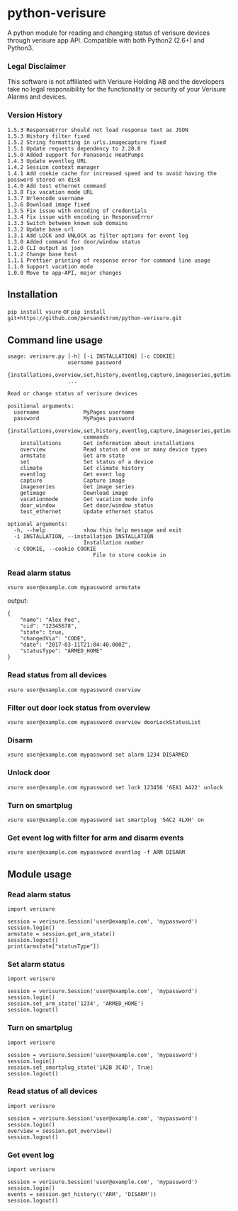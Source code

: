# python-verisure
A python module for reading and changing status of verisure devices through verisure app API. Compatible with both Python2 (2.6+) and Python3.

### Legal Disclaimer
This software is not affiliated with Verisure Holding AB and the developers take no legal responsibility for the functionality or security of your Verisure Alarms and devices.


### Version History
```
1.5.3 ResponseError should not load response text as JSON
1.5.3 History filter fixed
1.5.2 String formatting in urls.imagecapture fixed
1.5.1 Update requests dependency to 2.20.0
1.5.0 Added support for Panasonic HeatPumps
1.4.3 Update eventlog URL
1.4.2 Session context manager
1.4.1 Add cookie cache for increased speed and to avoid having the password stored on disk
1.4.0 Add test ethernet command
1.3.8 Fix vacation mode URL
1.3.7 Urlencode username
1.3.6 Download image fixed
1.3.5 Fix issue with encoding of credentials
1.3.4 Fix issue with encoding in ResponseError
1.3.3 Switch between known sub domains
1.3.2 Update base url 
1.3.1 Add LOCK and UNLOCK as filter options for event log
1.3.0 Added command for door/window status
1.2.0 CLI output as json
1.1.2 Change base host
1.1.1 Prettier printing of response error for command line usage
1.1.0 Support vacation mode 
1.0.0 Move to app-API, major changes
```

## Installation
``` pip install vsure ```
or
``` pip install git+https://github.com/persandstrom/python-verisure.git ```


## Command line usage

```
usage: verisure.py [-h] [-i INSTALLATION] [-c COOKIE]
                   username password
                   {installations,overview,set,history,eventlog,capture,imageseries,getimage}
                   ...

Read or change status of verisure devices

positional arguments:
  username              MyPages username
  password              MyPages password
  {installations,overview,set,history,eventlog,capture,imageseries,getimage}
                        commands
    installations       Get information about installations
    overview            Read status of one or many device types
    armstate            Get arm state
    set                 Set status of a device
    climate             Get climate history
    eventlog            Get event log
    capture             Capture image
    imageseries         Get image series
    getimage            Download image
    vacationmode        Get vacation mode info
    door_window         Get door/window status
    test_ethernet       Update ethernet status

optional arguments:
  -h, --help            show this help message and exit
  -i INSTALLATION, --installation INSTALLATION
                        Installation number
  -c COOKIE, --cookie COOKIE
                           File to store cookie in

```

### Read alarm status

``` vsure user@example.com mypassword armstate ```

output:

```
{
    "name": "Alex Poe",
    "cid": "12345678",
    "state": true,
    "changedVia": "CODE",
    "date": "2017-03-11T21:04:40.000Z",
    "statusType": "ARMED_HOME"
}
```

### Read status from all devices

``` vsure user@example.com mypassword overview ```

### Filter out door lock status from overview 

``` vsure user@example.com mypassword overview doorLockStatusList ```

### Disarm

``` vsure user@example.com mypassword set alarm 1234 DISARMED ```

### Unlock door

``` vsure user@example.com mypassword set lock 123456 '6EA1 A422' unlock ```

### Turn on smartplug 

``` vsure user@example.com mypassword set smartplug '5AC2 4LXH' on ```

### Get event log with filter for arm and disarm events

``` vsure user@example.com mypassword eventlog -f ARM DISARM ```

## Module usage

### Read alarm status


```
import verisure

session = verisure.Session('user@example.com', 'mypassword')
session.login()
armstate = session.get_arm_state()
session.logout()
print(armstate["statusType"])
```

### Set alarm status
```
import verisure

session = verisure.Session('user@example.com', 'mypassword')
session.login()
session.set_arm_state('1234', 'ARMED_HOME')
session.logout()
```

### Turn on smartplug
```
import verisure

session = verisure.Session('user@example.com', 'mypassword')
session.login()
session.set_smartplug_state('1A2B 3C4D', True)
session.logout()
```

### Read status of all devices
```
import verisure

session = verisure.Session('user@example.com', 'mypassword')
session.login()
overview = session.get_overview()
session.logout()
```

### Get event log
```
import verisure

session = verisure.Session('user@example.com', 'mypassword')
session.login()
events = session.get_history(('ARM', 'DISARM'))
session.logout()
```

